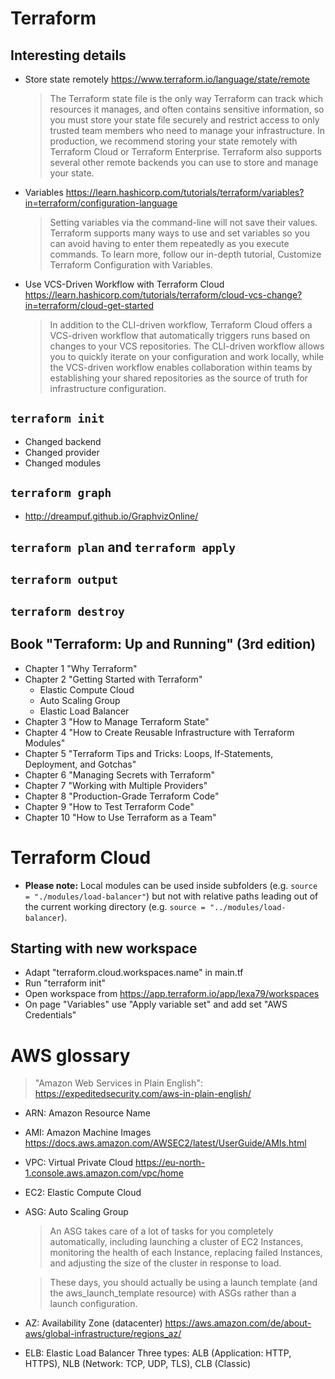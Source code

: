 # Terraform

## Interesting details

- Store state remotely
  https://www.terraform.io/language/state/remote

  > The Terraform state file is the only way Terraform can track which resources it manages, and often contains sensitive information, so you must store your state file securely and restrict access to only trusted team members who need to manage your infrastructure. In production, we recommend storing your state remotely with Terraform Cloud or Terraform Enterprise. Terraform also supports several other remote backends you can use to store and manage your state.

- Variables
  https://learn.hashicorp.com/tutorials/terraform/variables?in=terraform/configuration-language

  > Setting variables via the command-line will not save their values. Terraform supports many ways to use and set variables so you can avoid having to enter them repeatedly as you execute commands. To learn more, follow our in-depth tutorial, Customize Terraform Configuration with Variables.

- Use VCS-Driven Workflow with Terraform Cloud
  https://learn.hashicorp.com/tutorials/terraform/cloud-vcs-change?in=terraform/cloud-get-started
  > In addition to the CLI-driven workflow, Terraform Cloud offers a VCS-driven workflow that automatically triggers runs based on changes to your VCS repositories. The CLI-driven workflow allows you to quickly iterate on your configuration and work locally, while the VCS-driven workflow enables collaboration within teams by establishing your shared repositories as the source of truth for infrastructure configuration.

## `terraform init`

- Changed backend
- Changed provider
- Changed modules

## `terraform graph`

- http://dreampuf.github.io/GraphvizOnline/

## `terraform plan` and `terraform apply`

## `terraform output`

## `terraform destroy`

## Book "Terraform: Up and Running" (3rd edition)

- Chapter 1 "Why Terraform"
- Chapter 2 "Getting Started with Terraform"
  - Elastic Compute Cloud
  - Auto Scaling Group
  - Elastic Load Balancer
- Chapter 3 "How to Manage Terraform State"
- Chapter 4 "How to Create Reusable Infrastructure with Terraform Modules"
- Chapter 5 "Terraform Tips and Tricks: Loops, If-Statements, Deployment, and Gotchas"
- Chapter 6 "Managing Secrets with Terraform"
- Chapter 7 "Working with Multiple Providers"
- Chapter 8 "Production-Grade Terraform Code"
- Chapter 9 "How to Test Terraform Code"
- Chapter 10 "How to Use Terraform as a Team"

# Terraform Cloud

- **Please note:** Local modules can be used inside subfolders (e.g. `source = "./modules/load-balancer"`) but not with relative paths leading out of the current working directory (e.g. `source = "../modules/load-balancer`).

## Starting with new workspace

- Adapt "terraform.cloud.workspaces.name" in main.tf
- Run "terraform init"
- Open workspace from https://app.terraform.io/app/lexa79/workspaces
- On page "Variables" use "Apply variable set" and add set "AWS Credentials"

# AWS glossary

> "Amazon Web Services in Plain English": https://expeditedsecurity.com/aws-in-plain-english/

- ARN: Amazon Resource Name

- AMI: Amazon Machine Images
  https://docs.aws.amazon.com/AWSEC2/latest/UserGuide/AMIs.html

- VPC: Virtual Private Cloud
  https://eu-north-1.console.aws.amazon.com/vpc/home

- EC2: Elastic Compute Cloud

- ASG: Auto Scaling Group

  > An ASG takes care of a lot of tasks for you completely automatically, including launching a cluster of EC2 Instances, monitoring the health of each Instance, replacing failed Instances, and adjusting the size of the cluster in response to load.

  > These days, you should actually be using a launch template (and the aws_launch_template resource) with ASGs rather than a launch configuration.

- AZ: Availability Zone (datacenter)
  https://aws.amazon.com/de/about-aws/global-infrastructure/regions_az/

- ELB: Elastic Load Balancer
  Three types: ALB (Application: HTTP, HTTPS), NLB (Network: TCP, UDP, TLS), CLB (Classic)
